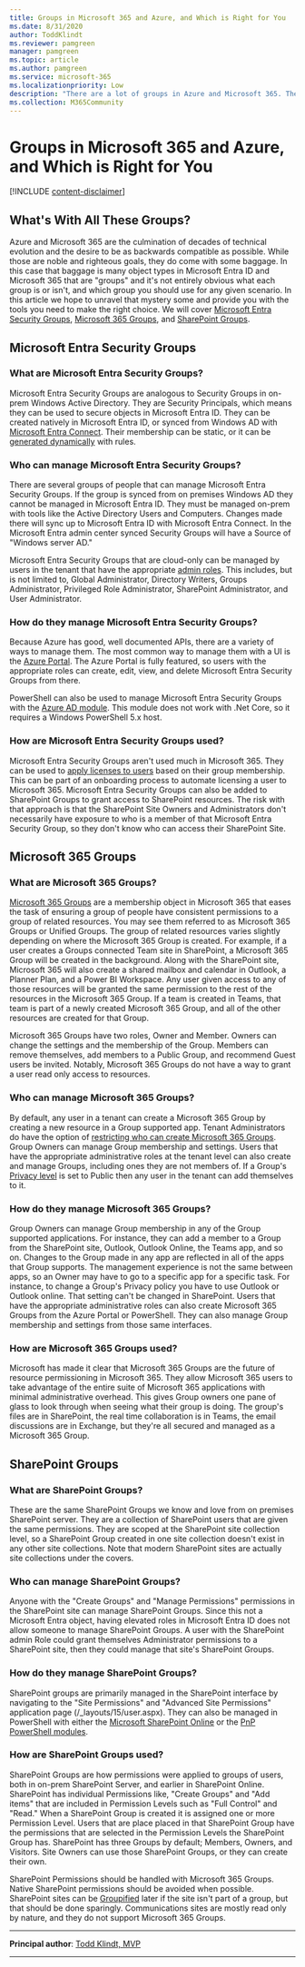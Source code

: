 ```yaml
---
title: Groups in Microsoft 365 and Azure, and Which is Right for You
ms.date: 8/31/2020
author: ToddKlindt
ms.reviewer: pamgreen
manager: pamgreen
ms.topic: article
ms.author: pamgreen
ms.service: microsoft-365
ms.localizationpriority: Low
description: "There are a lot of groups in Azure and Microsoft 365. They can be confusing. This article explains them so you can figure out which one is best for you."
ms.collection: M365Community
---
```


# Groups in Microsoft 365 and Azure, and Which is Right for You

[!INCLUDE [content-disclaimer](includes/content-disclaimer.md)]

## What's With All These Groups?

Azure and Microsoft 365 are the culmination of decades of technical evolution and the desire to be as backwards compatible as possible. While those are noble and righteous goals, they do come with some baggage. In this case that baggage is many object types in Microsoft Entra ID and Microsoft 365 that are "groups" and it's not entirely obvious what each group is or isn't, and which group you should use for any given scenario. In this article we hope to unravel that mystery some and provide you with the tools you need to make the right choice. We will cover [Microsoft Entra Security Groups](#azure-ad-security-groups), [Microsoft 365 Groups](#microsoft-365-groups), and [SharePoint Groups](#sharepoint-groups).

<a name='azure-ad-security-groups'></a>

## Microsoft Entra Security Groups

<a name='what-are-azure-ad-security-groups'></a>

### What are Microsoft Entra Security Groups?

Microsoft Entra Security Groups are analogous to Security Groups in on-prem Windows Active Directory. They are Security Principals, which means they can be used to secure objects in Microsoft Entra ID. They can be created natively in Microsoft Entra ID, or synced from Windows AD with [Microsoft Entra Connect](/azure/active-directory/cloud-sync/what-is-cloud-sync). Their membership can be static, or it can be [generated dynamically](/azure/active-directory/users-groups-roles/groups-create-rule) with rules.

<a name='who-can-manage-azure-ad-security-groups'></a>

### Who can manage Microsoft Entra Security Groups?

There are several groups of people that can manage Microsoft Entra Security Groups. If the group is synced from on premises Windows AD they cannot be managed in Microsoft Entra ID. They must be managed on-prem with tools like the Active Directory Users and Computers. Changes made there will sync up to Microsoft Entra ID with Microsoft Entra Connect. In the Microsoft Entra admin center synced Security Groups will have a Source of "Windows server AD."

Microsoft Entra Security Groups that are cloud-only can be managed by users in the tenant that have the appropriate [admin roles](/azure/active-directory/users-groups-roles/directory-assign-admin-roles). This includes, but is not limited to, Global Administrator, Directory Writers, Groups Administrator, Privileged Role Administrator, SharePoint Administrator, and User Administrator.

<a name='how-do-they-manage-azure-ad-security-groups'></a>

### How do they manage Microsoft Entra Security Groups?

Because Azure has good, well documented APIs, there are a variety of ways to manage them. The most common way to manage them with a UI is the [Azure Portal](/azure/active-directory/fundamentals/active-directory-groups-create-azure-portal). The Azure Portal is fully featured, so users with the appropriate roles can create, edit, view, and delete Microsoft Entra Security Groups from there.

PowerShell can also be used to manage Microsoft Entra Security Groups with the [Azure AD module](/azure/active-directory/users-groups-roles/groups-settings-v2-cmdlets). This module does not work with .Net Core, so it requires a Windows PowerShell 5.x host.

<a name='how-are-azure-ad-security-groups-used'></a>

### How are Microsoft Entra Security Groups used?

Microsoft Entra Security Groups aren't used much in Microsoft 365. They can be used to [apply licenses to users](/azure/active-directory/users-groups-roles/licensing-groups-assign) based on their group membership. This can be part of an onboarding process to automate licensing a user to Microsoft 365. Microsoft Entra Security Groups can also be added to SharePoint Groups to grant access to SharePoint resources. The risk with that approach is that the SharePoint Site Owners and Administrators don't necessarily have exposure to who is a member of that Microsoft Entra Security Group, so they don't know who can access their SharePoint Site.

## Microsoft 365 Groups

### What are Microsoft 365 Groups?

[Microsoft 365 Groups](/microsoft-365/admin/create-groups/office-365-groups) are a membership object in Microsoft 365 that eases the task of ensuring a group of people have consistent permissions to a group of related resources. You may see them referred to as Microsoft 365 Groups or Unified Groups. The group of related resources varies slightly depending on where the Microsoft 365 Group is created. For example, if a user creates a Groups connected Team site in SharePoint, a Microsoft 365 Group will be created in the background. Along with the SharePoint site, Microsoft 365 will also create a shared mailbox and calendar in Outlook, a Planner Plan, and a Power BI Workspace. Any user given access to any of those resources will be granted the same permission to the rest of the resources in the Microsoft 365 Group. If a team is created in Teams, that team is part of a newly created Microsoft 365 Group, and all of the other resources are created for that Group.

Microsoft 365 Groups have two roles, Owner and Member. Owners can change the settings and the membership of the Group. Members can remove themselves, add members to a Public Group, and recommend Guest users be invited. Notably, Microsoft 365 Groups do not have a way to grant a user read only access to resources.

### Who can manage Microsoft 365 Groups?

By default, any user in a tenant can create a Microsoft 365 Group by creating a new resource in a Group supported app. Tenant Administrators do have the option of [restricting who can create Microsoft 365 Groups](/microsoft-365/solutions/manage-creation-of-groups). Group Owners can manage Group membership and settings. Users that have the appropriate administrative roles at the tenant level can also create and manage Groups, including ones they are not members of. If a Group's [Privacy level](https://support.microsoft.com/office/make-microsoft-365-groups-public-or-private-c0a991b3-9c56-48b8-bf0f-05530f836b1b) is set to Public then any user in the tenant can add themselves to it.

### How do they manage Microsoft 365 Groups?

Group Owners can manage Group membership in any of the Group supported applications. For instance, they can add a member to a Group from the SharePoint site, Outlook, Outlook Online, the Teams app, and so on. Changes to the Group made in any app are reflected in all of the apps that Group supports. The management experience is not the same between apps, so an Owner may have to go to a specific app for a specific task. For instance, to change a Group's Privacy policy you have to use Outlook or Outlook online. That setting can't be changed in SharePoint. Users that have the appropriate administrative roles can also create Microsoft 365 Groups from the Azure Portal or PowerShell. They can also manage Group membership and settings from those same interfaces.

### How are Microsoft 365 Groups used?

Microsoft has made it clear that Microsoft 365 Groups are the future of resource permissioning in Microsoft 365. They allow Microsoft 365 users to take advantage of the entire suite of Microsoft 365 applications with minimal administrative overhead. This gives Group owners one pane of glass to look through when seeing what their group is doing. The group's files are in SharePoint, the real time collaboration is in Teams, the email discussions are in Exchange, but they're all secured and managed as a Microsoft 365 Group.

## SharePoint Groups

### What are SharePoint Groups?

These are the same SharePoint Groups we know and love from on premises SharePoint server. They are a collection of SharePoint users that are given the same permissions. They are scoped at the SharePoint site collection level, so a SharePoint Group created in one site collection doesn't exist in any other site collections. Note that modern SharePoint sites are actually site collections under the covers.

### Who can manage SharePoint Groups?

Anyone with the "Create Groups" and "Manage Permissions" permissions in the SharePoint site can manage SharePoint Groups. Since this not a Microsoft Entra object, having elevated roles in Microsoft Entra ID does not allow someone to manage SharePoint Groups. A user with the SharePoint admin Role could grant themselves Administrator permissions to a SharePoint site, then they could manage that site's SharePoint Groups.

### How do they manage SharePoint Groups?

SharePoint groups are primarily managed in the SharePoint interface by navigating to the "Site Permissions" and "Advanced Site Permissions" application page (/_layouts/15/user.aspx). They can also be managed in PowerShell with either the [Microsoft SharePoint Online](https://www.powershellgallery.com/packages/Microsoft.Online.SharePoint.PowerShell) or the [PnP PowerShell modules](https://www.powershellgallery.com/packages/SharePointPnPPowerShellOnline/).

### How are SharePoint Groups used?

SharePoint Groups are how permissions were applied to groups of users, both in on-prem SharePoint Server, and earlier in SharePoint Online. SharePoint has individual Permissions like, "Create Groups" and "Add items" that are included in Permission Levels such as "Full Control" and "Read." When a SharePoint Group is created it is assigned one or more Permission Level. Users that are place placed in that SharePoint Group have the permissions that are selected in the Permission Levels the SharePoint Group has. SharePoint has three Groups by default; Members, Owners, and Visitors. Site Owners can use those SharePoint Groups, or they can create their own.

SharePoint Permissions should be handled with Microsoft 365 Groups. Native SharePoint permissions should be avoided when possible. SharePoint sites can be [Groupified](/sharepoint/dev/features/groupify/groupify-overview) later if the site isn't part of a group, but that should be done sparingly. Communications sites are mostly read only by nature, and they do not support Microsoft 365 Groups.

---

**Principal author**: [Todd Klindt, MVP](https://www.linkedin.com/in/toddklindt/)

---
